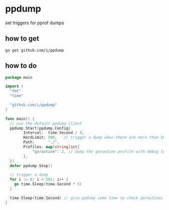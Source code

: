 ppdump
========
set triggers for pprof dumps

how to get
------------

    go get github.com/i/ppdump

how to do
---------

```go
package main

import (
  "fmt"
  "time"

  "github.com/i/ppdump"
)

func main() {
  // use the default ppdump client
  ppdump.Start(ppdump.Config{
		Interval:  time.Second / 4,
		HardLimit: 500,   // trigger a dump when there are more than 500 goroutines
		Path:      "./",
		Profiles: map[string]int{
			"goroutine": 2, // dump the goroutine profile with debug level 2
		},
  })
  defer ppdump.Stop()

  // trigger a dump
  for i := 0; i < 501; i++ {
    go time.Sleep(time.Second * 5)
  }

  time.Sleep(time.Second) // give ppdump some time to check goroutines
}

```
